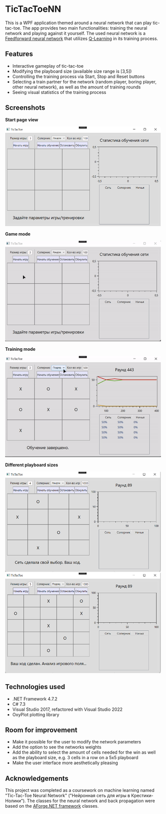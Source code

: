 # TicTacToeNN
This is a WPF application themed around a neural network that can play tic-tac-toe. The app provides two main functionalities: training the neural network and playing against it yourself. The used neural network is a <a href="https://en.wikipedia.org/wiki/Feedforward_neural_network">Feedforward neural network</a> that utilizes <a href="https://towardsdatascience.com/qrash-course-deep-q-networks-from-the-ground-up-1bbda41d3677">Q-Learning</a> in its training process.
## Features
- Interactive gameplay of tic-tac-toe
- Modifying the playboard size (available size range is [3,5])
- Controlling the training process via Start, Stop and Reset buttons
- Selecting a train partner for the network (random player, boring player, other neural network), as well as the amount of training rounds
- Seeing visual statistics of the training process
## Screenshots
**Start page view**

<img src="./images/main.png" width="600">

**Game mode**

![in-game page](./images/game_in.gif)

**Training mode**

![in-training page](./images/training_in.gif)

**Different playboard sizes**

<img src="./images/game_size_4.png" width="600">
<img src="./images/game_size_5.png" width="600">

## Technologies used
- .NET Framework 4.7.2
- C# 7.3
- Visual Studio 2017, refactored with Visual Studio 2022
- OxyPlot plotting library
## Room for improvement
- Make it possible for the user to modify the network parameters
- Add the option to see the networks weights
- Add the ability to select the amount of cells needed for the win as well as the playboard size, e.g. 3 cells in a row on a 5x5 playboard
- Make the user interface more aesthetically pleasing
## Acknowledgements
This project was completed as a coursework on machine learning named "Tic-Tac-Toe Neural Network" ("Нейронная сеть для игры в Крестики-Нолики"). The classes for the neural network and back propagation were based on the <a href="http://www.aforgenet.com/">AForge.NET framework</a> classes.
